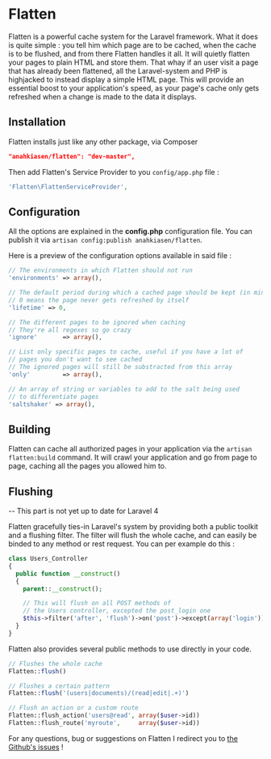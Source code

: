 # Flatten

Flatten is a powerful cache system for the Laravel framework. What it does is quite simple : you tell him which page are to be cached, when the cache is to be flushed, and from there Flatten handles it all. It will quietly flatten your pages to plain HTML and store them. That whay if an user visit a page that has already been flattened, all the Laravel-system and PHP is highjacked to instead display a simple HTML page.
This will provide an essential boost to your application's speed, as your page's cache only gets refreshed when a change is made to the data it displays.

<a name='installation'></a>
## Installation

Flatten installs just like any other package, via Composer

```json
"anahkiasen/flatten": "dev-master",
```

Then add Flatten's Service Provider to you `config/app.php` file :

```php
'Flatten\FlattenServiceProvider',
```

<a name='configuration'></a>
## Configuration

All the options are explained in the **config.php** configuration file. You can publish it via `artisan config:publish anahkiasen/flatten`.

Here is a preview of the configuration options available in said file :

```php
// The environments in which Flatten should not run
'environments' => array(),

// The default period during which a cached page should be kept (in minutes)
// 0 means the page never gets refreshed by itself
'lifetime' => 0,

// The different pages to be ignored when caching
// They're all regexes so go crazy
'ignore'       => array(),

// List only specific pages to cache, useful if you have a lot of
// pages you don't want to see cached
// The ignored pages will still be substracted from this array
'only'         => array(),

// An array of string or variables to add to the salt being used
// to differentiate pages
'saltshaker' => array(),
```

<a name='building'></a>
## Building

Flatten can cache all authorized pages in your application via the `artisan flatten:build` command. It will crawl your application and go from page to page, caching all the pages you allowed him to.

<a name='flushing'></a>
## Flushing

-- This part is not yet up to date for Laravel 4

Flatten gracefully ties-in Laravel's system by providing both a public toolkit and a flushing filter.
The filter will flush the whole cache, and can easily be binded to any method or rest request. You can per example do this :

```php
class Users_Controller
{
  public function __construct()
  {
    parent::__construct();

    // This will flush on all POST methods of
    // the Users controller, excepted the post_login one
    $this->filter('after', 'flush')->on('post')->except(array('login'));
  }
}
```

Flatten also provides several public methods to use directly in your code.

```php
// Flushes the whole cache
Flatten::flush()

// Flushes a certain pattern
Flatten::flush('(users|documents)/(read|edit|.+)')

// Flush an action or a custom route
Flatten::flush_action('users@read', array($user->id))
Flatten::flush_route('myroute',     array($user->id))
```

For any questions, bug or suggestions on Flatten I redirect you to [the Github's issues](https://github.com/Anahkiasen/flatten/issues) !
